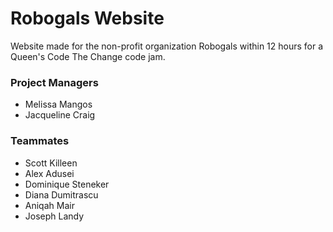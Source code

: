 # Robogals Website
Website made for the non-profit organization Robogals within 12 hours for a Queen's Code The Change code jam.

<h3>Project Managers</h3>
<ul>
<li>Melissa Mangos</li>
<li>Jacqueline Craig</li>
</ul>

<h3>Teammates</h3>
<ul>
<li>Scott Killeen</li>
<li>Alex Adusei</li>
<li>Dominique Steneker</li>
<li>Diana Dumitrascu</li>
<li>Aniqah Mair</li>
<li>Joseph Landy</li>
</ul>
